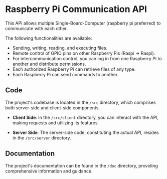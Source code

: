 # Raspberry Pi Communication API

This API allows multiple Single-Board-Computer (raspberry pi preferred) to communicate with each other.

The following functionalities are available:
- Sending, writing, reading, and executing files.
- Remote control of GPIO pins on other Raspberry Pis (Raspi -> Raspi).
- For intercommunication control, you can log in from one Raspberry Pi to another and distribute permissions.
- Each authorized Raspberry Pi can retrieve files of any type.
- Each Raspberry Pi can send commands to another.

## Code

The project's codebase is located in the `/src` directory, which comprises both server-side and client-side components.

- **Client Side**: In the `/src/client` directory, you can interact with the API, making requests and utilizing its features.

- **Server Side**: The server-side code, constituting the actual API, resides in the `/src/server` directory.

## Documentation

The project's documentation can be found in the `/doc` directory, providing comprehensive information and guidance.

